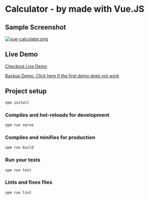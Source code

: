 # Calculator - by made with Vue.JS
## Sample Screenshot
[![vue-calculator.png](https://i.postimg.cc/BZh24gXB/Screen-Shot-2018-10-12-at-9-59-40-PM.png)](https://i.postimg.cc/BZh24gXB/Screen-Shot-2018-10-12-at-9-59-40-PM.png)

## Live Demo
[Checkout Live Demo](https://calculator-made-with-vue.herokuapp.com/)

[Backup Demo: Click here if the first demo does not work](https://cocky-ride-e4ab52.netlify.com/)
## Project setup
```
npm install
```

### Compiles and hot-reloads for development
```
npm run serve
```

### Compiles and minifies for production
```
npm run build
```

### Run your tests
```
npm run test
```

### Lints and fixes files
```
npm run lint
```
